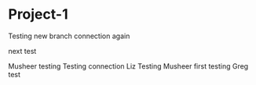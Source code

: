 # Project-1
Testing new branch connection again

next test

Musheer testing
Testing connection
Liz Testing
Musheer first testing
Greg test
